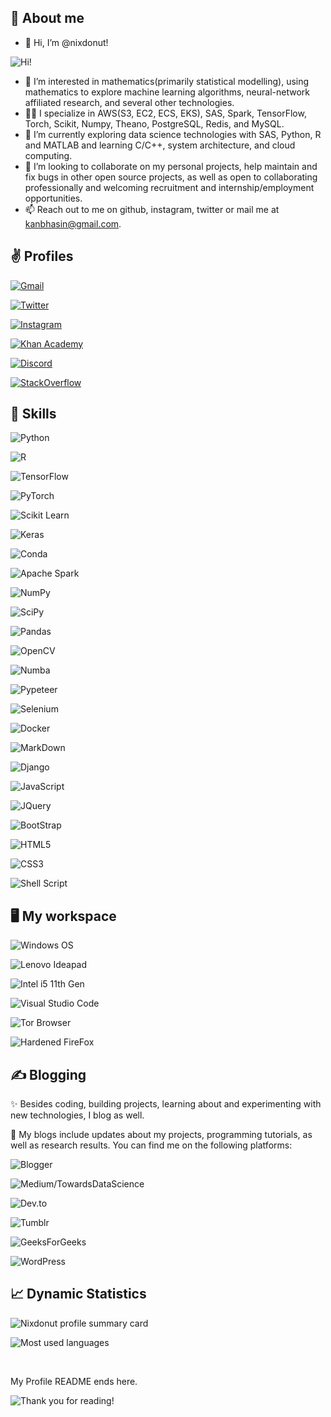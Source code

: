 ## :book: About me
- 👋 Hi, I’m @nixdonut!

![Hi!](https://c.tenor.com/_iS_j2iYJK4AAAAM/quby-quby-chan.gif)
- 👀 I’m interested in mathematics(primarily statistical modelling), using mathematics to explore machine learning algorithms, neural-network affiliated research, and several other technologies.
- 👨‍💻 I specialize in AWS(S3, EC2, ECS, EKS), SAS, Spark, TensorFlow, Torch, Scikit, Numpy, Theano, PostgreSQL, Redis, and MySQL.
- 🌱 I’m currently exploring data science technologies with SAS, Python, R and MATLAB and learning C/C++, system architecture, and cloud computing.
- 💞️ I’m looking to collaborate on my personal projects, help maintain and fix bugs in other open source projects, as well as open to collaborating professionally and welcoming recruitment and internship/employment opportunities.
- 📫 Reach out to me on github, instagram, twitter or mail me at kanbhasin@gmail.com.

## ✌ Profiles

[
![Gmail](https://camo.githubusercontent.com/571384769c09e0c66b45e39b5be70f68f552db3e2b2311bc2064f0d4a9f5983b/68747470733a2f2f696d672e736869656c64732e696f2f62616467652f476d61696c2d4431343833363f7374796c653d666f722d7468652d6261646765266c6f676f3d676d61696c266c6f676f436f6c6f723d7768697465)
](mailto:kanbhasin@gmail.com?subject=Hi%2C%20I'm%20from%20github!&body=Hi!)

[
![Twitter](https://camo.githubusercontent.com/5d03c86f6a75f7cbe80d135d9162fbf6dc46a31253cf30a8e9bb8279b4d574d3/68747470733a2f2f696d672e736869656c64732e696f2f62616467652f547769747465722d3144413146323f7374796c653d666f722d7468652d6261646765266c6f676f3d74776974746572266c6f676f436f6c6f723d7768697465)
](https://twitter.com/kanav_bhasin)

[
![Instagram](https://camo.githubusercontent.com/b3d4671768bd0f9b6c8f410a25a96e0c5a4d135208d8910461e986f97e7985ab/68747470733a2f2f696d672e736869656c64732e696f2f62616467652f496e7374616772616d2d4534343035463f7374796c653d666f722d7468652d6261646765266c6f676f3d696e7374616772616d266c6f676f436f6c6f723d7768697465)
](https://www.instagram.com/bleeplogger/)

[
![Khan Academy](https://img.shields.io/badge/Khan%20Academy-14BF96?style=for-the-badge&logo=Khan%20Academy&logoColor=white)
](http://www.khanacademy.org/profile/Kanav80)

[
![Discord](https://img.shields.io/badge/Discord-5865F2?style=for-the-badge&logo=discord&logoColor=white)
](https://discordapp.com/users/811895895461199912/)

[
![StackOverflow](https://img.shields.io/badge/Stack_Overflow-FE7A16?style=for-the-badge&logo=stack-overflow&logoColor=white)
](https://stackoverflow.com/users/18738608/unix-doughnut)

## 🎯 Skills

![Python](https://img.shields.io/badge/Python-FFD43B?style=for-the-badge&logo=python&logoColor=blue)

![R](https://img.shields.io/badge/R-276DC3?style=for-the-badge&logo=r&logoColor=white)

![TensorFlow](https://img.shields.io/badge/TensorFlow-FF6F00?style=for-the-badge&logo=TensorFlow&logoColor=white)

![PyTorch](https://img.shields.io/badge/PyTorch-EE4C2C?style=for-the-badge&logo=PyTorch&logoColor=white)

![Scikit Learn](https://img.shields.io/badge/scikit_learn-F7931E?style=for-the-badge&logo=scikit-learn&logoColor=white)

![Keras](https://img.shields.io/badge/Keras-D00000?style=for-the-badge&logo=Keras&logoColor=white)

![Conda](https://img.shields.io/badge/conda-342B029.svg?&style=for-the-badge&logo=anaconda&logoColor=white)

![Apache Spark](https://img.shields.io/badge/Apache_Spark-FFFFFF?style=for-the-badge&logo=apachespark&logoColor=#E35A16)

![NumPy](https://img.shields.io/badge/Numpy-777BB4?style=for-the-badge&logo=numpy&logoColor=white)

![SciPy](https://img.shields.io/badge/SciPy-654FF0?style=for-the-badge&logo=SciPy&logoColor=white)

![Pandas](https://img.shields.io/badge/Pandas-2C2D72?style=for-the-badge&logo=pandas&logoColor=white)

![OpenCV](https://img.shields.io/badge/OpenCV-27338e?style=for-the-badge&logo=OpenCV&logoColor=white)

![Numba](https://img.shields.io/badge/Numba-00A3E0?style=for-the-badge&logo=Numba&logoColor=white)

![Pypeteer](https://img.shields.io/badge/Pyppeteer-40B5A4?style=for-the-badge&logo=Puppeteer&logoColor=white)

![Selenium](https://img.shields.io/badge/Selenium-43B02A?style=for-the-badge&logo=Selenium&logoColor=white)

![Docker](https://img.shields.io/badge/Docker-2CA5E0?style=for-the-badge&logo=docker&logoColor=white)

![MarkDown](https://img.shields.io/badge/Markdown-000000?style=for-the-badge&logo=markdown&logoColor=white)

![Django](https://img.shields.io/badge/Django-092E20?style=for-the-badge&logo=django&logoColor=green)

![JavaScript](https://img.shields.io/badge/JavaScript-323330?style=for-the-badge&logo=javascript&logoColor=F7DF1E)

![JQuery](https://img.shields.io/badge/jQuery-0769AD?style=for-the-badge&logo=jquery&logoColor=white)

![BootStrap](https://img.shields.io/badge/Bootstrap-563D7C?style=for-the-badge&logo=bootstrap&logoColor=white)

![HTML5](https://img.shields.io/badge/HTML5-E34F26?style=for-the-badge&logo=html5&logoColor=white)

![CSS3](https://img.shields.io/badge/CSS3-1572B6?style=for-the-badge&logo=css3&logoColor=white)

![Shell Script](https://img.shields.io/badge/Shell_Script-121011?style=for-the-badge&logo=gnu-bash&logoColor=white)

## 🖥️ My workspace
![Windows OS](https://camo.githubusercontent.com/41281b9a32f13ac5b9d41ed9bae12c0de662f948f9bf59fd19df354fe49af146/68747470733a2f2f696d672e736869656c64732e696f2f62616467652f57696e646f77732d3030373844363f7374796c653d666f722d7468652d6261646765266c6f676f3d77696e646f7773266c6f676f436f6c6f723d7768697465)

![Lenovo Ideapad](https://camo.githubusercontent.com/7a0f7e72da81d59beea443e02d092742c9bb4d62233fb3b7b4c090fb254ac799/68747470733a2f2f696d672e736869656c64732e696f2f62616467652f6c656e6f766f2d6c6170746f702d4532323331413f7374796c653d666f722d7468652d6261646765266c6f676f3d6c656e6f766f266c6f676f436f6c6f723d7768697465)

![Intel i5 11th Gen](https://camo.githubusercontent.com/171baaa1a9a5bfe0dc77a07fa122d7640030c956493aed97ec826070e342f0d5/68747470733a2f2f696d672e736869656c64732e696f2f62616467652f496e74656c2d436f72655f69352d2d313074682d3030373143353f7374796c653d666f722d7468652d6261646765266c6f676f3d696e74656c266c6f676f436f6c6f723d7768697465)

![Visual Studio Code](https://img.shields.io/badge/Visual_Studio_Code-0078D4?style=for-the-badge&logo=visual%20studio%20code&logoColor=white)

![Tor Browser](https://img.shields.io/badge/Tor_Browser-7D4698?style=for-the-badge&logo=Tor-Browser&logoColor=white)

![Hardened FireFox](https://img.shields.io/badge/Hardened_FireFox-FF7139?style=for-the-badge&logo=Firefox-Browser&logoColor=white)

## ✍ Blogging
✨ Besides coding, building projects, learning about and experimenting with new technologies, I blog as well. 

👨 My blogs include updates about my projects, programming tutorials, as well as research results. You can find me on the following platforms:

![Blogger](https://img.shields.io/badge/Blogger-FF5722?style=for-the-badge&logo=blogger&logoColor=white)

![Medium/TowardsDataScience](https://img.shields.io/badge/Medium-12100E?style=for-the-badge&logo=medium&logoColor=white)

![Dev.to](https://img.shields.io/badge/dev.to-0A0A0A?style=for-the-badge&logo=devdotto&logoColor=white)

![Tumblr](https://img.shields.io/badge/Tumblr-%2336465D.svg?&style=for-the-badge&logo=Tumblr&logoColor=white)

![GeeksForGeeks](https://img.shields.io/badge/GeeksforGeeks-298D46?style=for-the-badge&logo=geeksforgeeks&logoColor=white)

![WordPress](https://img.shields.io/badge/Wordpress-21759B?style=for-the-badge&logo=wordpress&logoColor=white)

## 📈 Dynamic Statistics

![Nixdonut profile summary card](https://github-profile-summary-cards.vercel.app/api/cards/profile-details?username=nixdonut&theme=vue)

![Most used languages](https://github-readme-stats.vercel.app/api/top-langs/?username=nixdonut)

<br>

My Profile README ends here.

![Thank you for reading!](https://user-images.githubusercontent.com/95039994/163686184-dac98ff3-28c0-475b-866e-89c1dc2ec29d.png)
